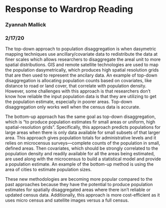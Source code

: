 # Response to Wardrop Reading
### Zyannah Mallick
### 2/17/20

The top-down approach to population disaggregation is when dasymetric mapping techniques use ancillary/covariate data to redistribute the data at finer scales which allows researchers to disaggregate the areal unit to more spatial distributions. GIS and remote satellite technologies are used to map the population dasymetrically, which produces high spatial resolution grids that are then used to represent the ancilary data. An example of top-down disaggregation is allocating population counts based on covariates, like distance to road or land cover, that correlate with population density. However, some challenges with this approach is that researchers don’t know how reliable the input population data is that they are utilizing to get the population estimate, especially in poorer areas. Top-down disaggregation only works well when the census data is accurate. 
	
The bottom-up approach has the same goal as top-down disaggregation, which is “to produce population estimates fir small areas or uniform, high spatial-resolution grids”. Specifically, this approach predicts populations for large areas when there is only data available for small subsets of that larger area. This approach gives population totals for administrative levels and it relies on microcensus surveys—complete counts of the population in small, defined areas. Then covariates, which should be strongly correlated to the population density and readily available for all the areas being estimated, are used along with the microcensus to build a statistical model and provide a population estimate. An example of the bottom-up method is using the area of cities to estimate population sizes. 
	
These new methodologies are becoming more popular compared to the past approaches because they have the potential to produce population estimates for spatially disaggregated areas where there isn’t reliable or updated census data. Additionally, this approach is more cost-efficient as it uses micro census and satellite images versus a full census. 

	
